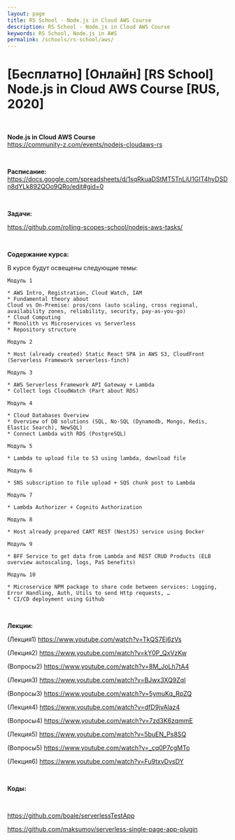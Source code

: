 ```yaml
---
layout: page
title: RS School - Node.js in Cloud AWS Course
description: RS School - Node.js in Cloud AWS Course
keywords: RS School, Node.js in AWS
permalink: /schools/rs-school/aws/
---
```


# [Бесплатно] [Онлайн] [RS School] Node.js in Cloud AWS Course [RUS, 2020]

<br/>

**Node.js in Cloud AWS Course**  
https://community-z.com/events/nodejs-cloudaws-rs

<br/>

**Расписание:**  
https://docs.google.com/spreadsheets/d/1sqRkuaDStMT5TnLiU1GIT4hyDSDn8dYLk892QOo9QRo/edit#gid=0

<br/>

**Задачи:**

https://github.com/rolling-scopes-school/nodejs-aws-tasks/

<br/>

**Содержание курса:**

В курсе будут освещены следующие темы:

```
Модуль 1

* AWS Intro, Registration, Cloud Watch, IAM
* Fundamental theory about
Cloud vs On-Premise: pros/cons (auto scaling, cross regional, availability zones, reliability, security, pay-as-you-go)
* Cloud Computing
* Monolith vs Microservices vs Serverless
* Repository structure

Модуль 2

* Host (already created) Static React SPA in AWS S3, CloudFront (Serverless Framework serverless-finch)

Модуль 3

* AWS Serverless Framework API Gateway + Lambda
* Collect logs CloudWatch (Part about RDS)

Модуль 4

* Cloud Databases Overview
* Overview of DB solutions (SQL, No-SQL (Dynamodb, Mongo, Redis, Elastic Search), NewSQL)
* Connect Lambda with RDS (PostgreSQL)

Модуль 5

* Lambda to upload file to S3 using lambda, download file

Модуль 6

* SNS subscription to file upload + SQS chunk post to Lambda

Модуль 7

* Lambda Authorizer + Cognito Authorization

Модуль 8

* Host already prepared CART REST (NestJS) service using Docker

Модуль 9

* BFF Service to get data from Lambda and REST CRUD Products (ELB overview autoscaling, logs, PaS benefits)

Модуль 10

* Microservice NPM package to share code between services: Logging, Error Handling, Auth, Utils to send Http requests, …
* CI/CD deployment using Github

```

<br/>

**Лекции:**

(Лекция1)
https://www.youtube.com/watch?v=TkQS7Ej6zVs

(Лекция2)
https://www.youtube.com/watch?v=kY0P_QxVzKw

(Вопросы2)
https://www.youtube.com/watch?v=8M_JoLh7tA4

(Лекция3)
https://www.youtube.com/watch?v=BJwx3XQ9ZqI

(Вопросы3)
https://www.youtube.com/watch?v=5ymuKq_RpZQ

(Лекция4)
https://www.youtube.com/watch?v=dfD9jvAlaz4

(Вопросы4)
https://www.youtube.com/watch?v=7zd3K6zqmmE

(Лекция5)
https://www.youtube.com/watch?v=5buEN_Ps8SQ

(Вопросы5)
https://www.youtube.com/watch?v=_cq0P7cgMTo

(Лекция6)
https://www.youtube.com/watch?v=Fu9txvDvsDY

<!--
<br/>

**Презентации:**

https://epam-my.sharepoint.com/:p:/p/oleksandr_bondarenko2/Eb3r0QtSnYhAnnmV5qetGnQB7ss7Hu2swvapHBAi1gHsNg?rtime=lP3F8Tt02Eg

-->

<br/>

**Коды:**

<br/>

https://github.com/boale/serverlessTestApp

https://github.com/maksumov/serverless-single-page-app-plugin
